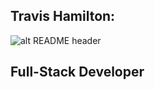 ## Travis Hamilton:
![alt README header](https://www.northhighland.uhi.ac.uk/t4-media/one-web/north-highland/study-at-nhc/landing-page-images/computing-landing2.jpg)
## Full-Stack Developer
